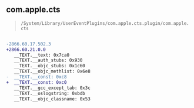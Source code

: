 ## com.apple.cts

> `/System/Library/UserEventPlugins/com.apple.cts.plugin/com.apple.cts`

```diff

-2866.60.17.502.3
+2866.60.21.0.0
   __TEXT.__text: 0x7ca0
   __TEXT.__auth_stubs: 0x930
   __TEXT.__objc_stubs: 0x1c60
   __TEXT.__objc_methlist: 0x6e8
-  __TEXT.__const: 0xc8
+  __TEXT.__const: 0xc0
   __TEXT.__gcc_except_tab: 0x3c
   __TEXT.__oslogstring: 0xbdb
   __TEXT.__objc_classname: 0x53

```
